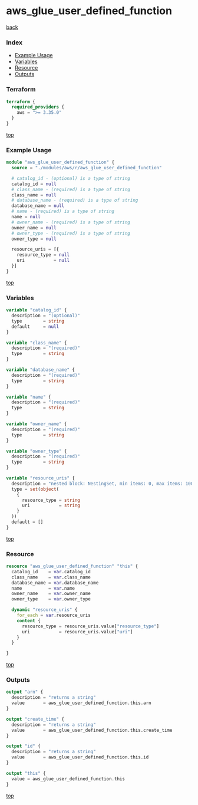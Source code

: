# aws_glue_user_defined_function

[back](../aws.md)

### Index

- [Example Usage](#example-usage)
- [Variables](#variables)
- [Resource](#resource)
- [Outputs](#outputs)

### Terraform

```terraform
terraform {
  required_providers {
    aws = ">= 3.35.0"
  }
}
```

[top](#index)

### Example Usage

```terraform
module "aws_glue_user_defined_function" {
  source = "./modules/aws/r/aws_glue_user_defined_function"

  # catalog_id - (optional) is a type of string
  catalog_id = null
  # class_name - (required) is a type of string
  class_name = null
  # database_name - (required) is a type of string
  database_name = null
  # name - (required) is a type of string
  name = null
  # owner_name - (required) is a type of string
  owner_name = null
  # owner_type - (required) is a type of string
  owner_type = null

  resource_uris = [{
    resource_type = null
    uri           = null
  }]
}
```

[top](#index)

### Variables

```terraform
variable "catalog_id" {
  description = "(optional)"
  type        = string
  default     = null
}

variable "class_name" {
  description = "(required)"
  type        = string
}

variable "database_name" {
  description = "(required)"
  type        = string
}

variable "name" {
  description = "(required)"
  type        = string
}

variable "owner_name" {
  description = "(required)"
  type        = string
}

variable "owner_type" {
  description = "(required)"
  type        = string
}

variable "resource_uris" {
  description = "nested block: NestingSet, min items: 0, max items: 1000"
  type = set(object(
    {
      resource_type = string
      uri           = string
    }
  ))
  default = []
}
```

[top](#index)

### Resource

```terraform
resource "aws_glue_user_defined_function" "this" {
  catalog_id    = var.catalog_id
  class_name    = var.class_name
  database_name = var.database_name
  name          = var.name
  owner_name    = var.owner_name
  owner_type    = var.owner_type

  dynamic "resource_uris" {
    for_each = var.resource_uris
    content {
      resource_type = resource_uris.value["resource_type"]
      uri           = resource_uris.value["uri"]
    }
  }

}
```

[top](#index)

### Outputs

```terraform
output "arn" {
  description = "returns a string"
  value       = aws_glue_user_defined_function.this.arn
}

output "create_time" {
  description = "returns a string"
  value       = aws_glue_user_defined_function.this.create_time
}

output "id" {
  description = "returns a string"
  value       = aws_glue_user_defined_function.this.id
}

output "this" {
  value = aws_glue_user_defined_function.this
}
```

[top](#index)